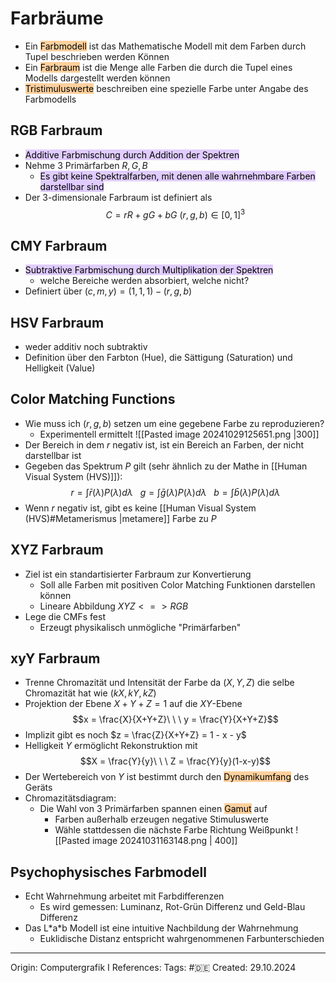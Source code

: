 # Farbräume

- Ein <mark style="background: #FFB86CA6;">Farbmodell</mark> ist das Mathematische Modell mit dem Farben durch Tupel beschrieben werden Können
- Ein <mark style="background: #FFB86CA6;">Farbraum</mark> ist die Menge alle Farben die durch die Tupel eines Modells dargestellt werden können
- <mark style="background: #FFB86CA6;">Tristimuluswerte</mark> beschreiben eine spezielle Farbe unter Angabe des Farbmodells

## RGB Farbraum

- <mark style="background: #D2B3FFA6;">Additive Farbmischung durch Addition der Spektren</mark>
- Nehme 3 Primärfarben $R, G, B$ 
	- <mark style="background: #D2B3FFA6;">Es gibt keine Spektralfarben, mit denen alle wahrnehmbare Farben darstellbar sind</mark>
- Der 3-dimensionale Farbraum ist definiert als
$$C = rR+gG+bG\ (r,g,b) \in [0,1]^3$$
## CMY Farbraum

- <mark style="background: #D2B3FFA6;">Subtraktive Farbmischung durch Multiplikation der Spektren</mark>
	- welche Bereiche werden absorbiert, welche nicht?
- Definiert über $(c,m,y) = (1,1,1) - (r,g,b)$

## HSV Farbraum

- weder additiv noch subtraktiv
- Definition über den Farbton (Hue), die Sättigung (Saturation) und Helligkeit (Value)

## Color Matching Functions

- Wie muss ich $(r,g,b)$ setzen um eine gegebene Farbe zu reproduzieren?
	- Experimentell ermittelt
![[Pasted image 20241029125651.png |300]]
- Der Bereich in dem $r$ negativ ist, ist ein Bereich an Farben, der nicht darstellbar ist
- Gegeben das Spektrum $P$ gilt (sehr ähnlich zu der Mathe in [[Human Visual System (HVS)]]):
$$r = \int \bar{r}(\lambda)P(\lambda)d\lambda \ \ \ g = \int \bar{g}(\lambda)P(\lambda)d\lambda \ \ \ b = \int \bar{b}(\lambda)P(\lambda)d\lambda$$
- Wenn $r$ negativ ist, gibt es keine [[Human Visual System (HVS)#Metamerismus |metamere]] Farbe zu $P$

## XYZ Farbraum

- Ziel ist ein standartisierter Farbraum zur Konvertierung
	- Soll alle Farben mit positiven Color Matching Funktionen darstellen können
	- Lineare Abbildung $XYZ <=> RGB$ 
- Lege die CMFs fest
	- Erzeugt physikalisch unmögliche "Primärfarben"

## xyY Farbraum

 - Trenne Chromazität und Intensität der Farbe da $(X,Y,Z)$ die selbe Chromazität hat wie $(kX, kY, kZ)$ 
- Projektion der Ebene $X+Y+Z=1$ auf die $XY$-Ebene 
$$x = \frac{X}{X+Y+Z}\ \ \ y = \frac{Y}{X+Y+Z}$$
- Implizit gibt es noch $z = \frac{Z}{X+Y+Z} = 1 - x - y$
- Helligkeit $Y$ ermöglicht Rekonstruktion mit 
$$X = \frac{Y}{y}\ \ \ Z = \frac{Y}{y}(1-x-y)$$
- Der Wertebereich von $Y$ ist bestimmt durch den <mark style="background: #FFB86CA6;">Dynamikumfang</mark> des Geräts
- Chromazitätsdiagram:
	- Die Wahl von 3 Primärfarben spannen einen <mark style="background: #FFB86CA6;">Gamut</mark> auf
		- Farben außerhalb erzeugen negative Stimuluswerte
		- Wähle stattdessen die nächste Farbe Richtung Weißpunkt
![[Pasted image 20241031163148.png | 400]]

## Psychophysisches Farbmodell

- Echt Wahrnehmung arbeitet mit Farbdifferenzen 
	- Es wird gemessen: Luminanz, Rot-Grün Differenz und Geld-Blau Differenz
- Das L\*a\*b Modell ist eine intuitive Nachbildung der Wahrnehmung
	- Euklidische Distanz entspricht wahrgenommenen Farbunterschieden

---

Origin: Computergrafik I
References: 
Tags: #🇩🇪 
Created: 29.10.2024

